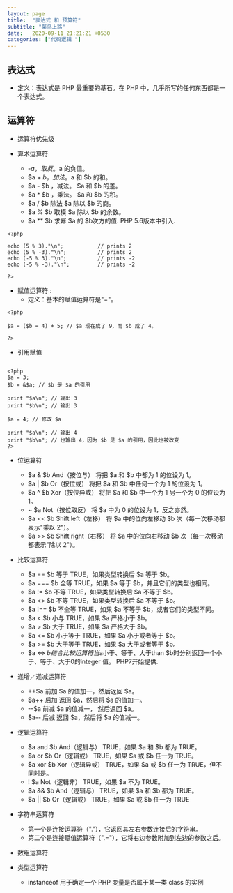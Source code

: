 ```yaml
---
layout: page
title:  "表达式 和 预算符"
subtitle: "菜鸟上路"
date:   2020-09-11 21:21:21 +0530
categories: ["代码逻辑 "]
---
```


## 表达式 
- 定义：表达式是 PHP 最重要的基石。在 PHP 中，几乎所写的任何东西都是一个表达式。

## 运算符 
- 运算符优先级 

- 算术运算符 
  - -$a ，取反 。$a 的负值。
  - $a + $b ，加法 。$a 和 $b 的和。 
  - $a - $b ，减法。 $a 和 $b 的差。 
  - $a * $b ，乘法。 $a 和 $b 的积。 
  - $a / $b 除法 $a 除以 $b 的商。 
  - $a % $b 取模 $a 除以 $b 的余数。 
  - $a ** $b 求幂 $a 的 $b次方的值. PHP 5.6版本中引入. 

```
<?php

echo (5 % 3)."\n";           // prints 2
echo (5 % -3)."\n";          // prints 2
echo (-5 % 3)."\n";          // prints -2
echo (-5 % -3)."\n";         // prints -2

?> 
```

- 赋值运算符 :
  - 定义：基本的赋值运算符是"="。

```
<?php

$a = ($b = 4) + 5; // $a 现在成了 9，而 $b 成了 4。

?> 

```

- 引用赋值 

```

<?php
$a = 3;
$b = &$a; // $b 是 $a 的引用

print "$a\n"; // 输出 3
print "$b\n"; // 输出 3

$a = 4; // 修改 $a

print "$a\n"; // 输出 4
print "$b\n"; // 也输出 4，因为 $b 是 $a 的引用，因此也被改变
?> 

```

- 位运算符 
  - $a & $b And（按位与） 将把 $a 和 $b 中都为 1 的位设为 1。 
  - $a | $b Or（按位或） 将把 $a 和 $b 中任何一个为 1 的位设为 1。 
  - $a ^ $b Xor（按位异或） 将把 $a 和 $b 中一个为 1 另一个为 0 的位设为 1。 
  - ~ $a Not（按位取反） 将 $a 中为 0 的位设为 1，反之亦然。 
  - $a << $b Shift left（左移） 将 $a 中的位向左移动 $b 次（每一次移动都表示"乘以 2"）。 
  - $a >> $b Shift right（右移） 将 $a 中的位向右移动 $b 次（每一次移动都表示"除以 2"）。 

- 比较运算符 
  - $a == $b 等于 TRUE，如果类型转换后 $a 等于 $b。 
  - $a === $b 全等 TRUE，如果 $a 等于 $b，并且它们的类型也相同。 
  - $a != $b 不等 TRUE，如果类型转换后 $a 不等于 $b。 
  - $a <> $b 不等 TRUE，如果类型转换后 $a 不等于 $b。 
  - $a !== $b 不全等 TRUE，如果 $a 不等于 $b，或者它们的类型不同。 
  - $a < $b 小与 TRUE，如果 $a 严格小于 $b。 
  - $a > $b 大于 TRUE，如果 $a 严格大于 $b。 
  - $a <= $b 小于等于 TRUE，如果 $a 小于或者等于 $b。 
  - $a >= $b 大于等于 TRUE，如果 $a 大于或者等于 $b。 
  - $a <=> $b 结合比较运算符 当$a小于、等于、大于than $b时分别返回一个小于、等于、大于0的integer 值。 PHP7开始提供.  

- 递增／递减运算符 
  -  ++$a 前加 $a 的值加一，然后返回 $a。 
  - $a++ 后加 返回 $a，然后将 $a 的值加一。 
  - --$a 前减 $a 的值减一， 然后返回 $a。 
  - $a-- 后减 返回 $a，然后将 $a 的值减一。 

- 逻辑运算符 
  - $a and $b And（逻辑与） TRUE，如果 $a 和 $b 都为 TRUE。 
  - $a or $b Or（逻辑或） TRUE，如果 $a 或 $b 任一为 TRUE。 
  - $a xor $b Xor（逻辑异或） TRUE，如果 $a 或 $b 任一为 TRUE，但不同时是。 
  - ! $a Not（逻辑非） TRUE，如果 $a 不为 TRUE。 
  - $a && $b And（逻辑与） TRUE，如果 $a 和 $b 都为 TRUE。 
  - $a || $b Or（逻辑或） TRUE，如果 $a 或 $b 任一为 TRUE 

- 字符串运算符 
  - 第一个是连接运算符（"."），它返回其左右参数连接后的字符串。
  - 第二个是连接赋值运算符（".="），它将右边参数附加到左边的参数之后。

- 数组运算符 

- 类型运算符 
   - instanceof 用于确定一个 PHP 变量是否属于某一类 class 的实例
